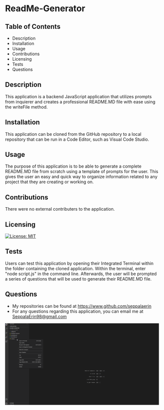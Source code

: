 # ReadMe-Generator
## Table of Contents
* Description
* Installation
* Usage
* Contributions
* Licensing
* Tests
* Questions
## Description
This application is a backend JavaScript application that utilizes prompts from inquierer and creates a professional README.MD file with ease using the writeFile method.
## Installation
This application can be cloned from the GitHub repository to a local repository that can be run in a Code Editor, such as Visual Code Studio.
## Usage
The purpose of this application is to be able to generate a complete README.MD file from scratch using a template of prompts for the user. This gives the user an easy and quick way to organize information related to any project that they are creating or working on.
## Contributions
There were no external contributers to the application.
## Licensing
[![License: MIT](https://img.shields.io/badge/License-MIT-blue.svg)](https://opensource.org/licenses/MIT)
## Tests
Users can test this application by opening their Integrated Terminal within the folder containing the cloned application. Within the terminal, enter "node script.js" in the command line. Afterwards, the user will be prompted a series of questions that will be used to generate their README.MD file.
## Questions
* My repositories can be found at https://www.github.com/seppalaerin
* For any questions regarding this application, you can email me at SeppalaErin98@gmail.com

![Gif of ReadMe-Generator](./Assets/ReadMe-Generator.gif)
